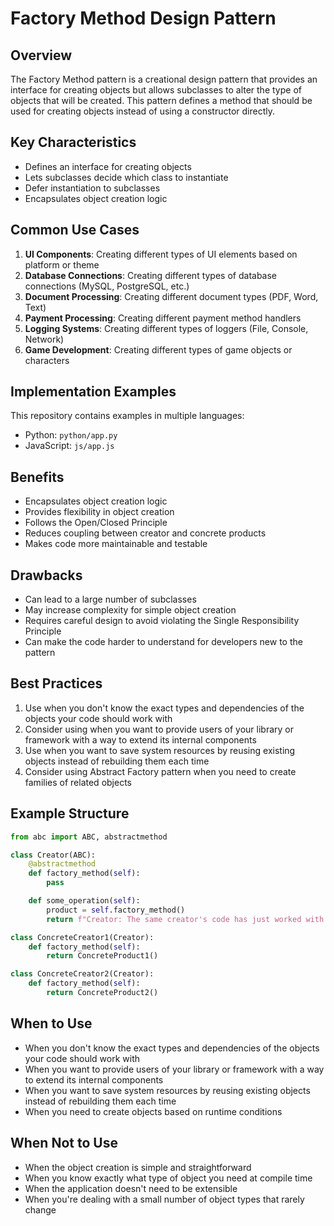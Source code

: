 # Factory Method Design Pattern

## Overview
The Factory Method pattern is a creational design pattern that provides an interface for creating objects but allows subclasses to alter the type of objects that will be created. This pattern defines a method that should be used for creating objects instead of using a constructor directly.

## Key Characteristics
- Defines an interface for creating objects
- Lets subclasses decide which class to instantiate
- Defer instantiation to subclasses
- Encapsulates object creation logic

## Common Use Cases
1. **UI Components**: Creating different types of UI elements based on platform or theme
2. **Database Connections**: Creating different types of database connections (MySQL, PostgreSQL, etc.)
3. **Document Processing**: Creating different document types (PDF, Word, Text)
4. **Payment Processing**: Creating different payment method handlers
5. **Logging Systems**: Creating different types of loggers (File, Console, Network)
6. **Game Development**: Creating different types of game objects or characters

## Implementation Examples
This repository contains examples in multiple languages:
- Python: `python/app.py`
- JavaScript: `js/app.js`

## Benefits
- Encapsulates object creation logic
- Provides flexibility in object creation
- Follows the Open/Closed Principle
- Reduces coupling between creator and concrete products
- Makes code more maintainable and testable

## Drawbacks
- Can lead to a large number of subclasses
- May increase complexity for simple object creation
- Requires careful design to avoid violating the Single Responsibility Principle
- Can make the code harder to understand for developers new to the pattern

## Best Practices
1. Use when you don't know the exact types and dependencies of the objects your code should work with
2. Consider using when you want to provide users of your library or framework with a way to extend its internal components
3. Use when you want to save system resources by reusing existing objects instead of rebuilding them each time
4. Consider using Abstract Factory pattern when you need to create families of related objects

## Example Structure
```python
from abc import ABC, abstractmethod

class Creator(ABC):
    @abstractmethod
    def factory_method(self):
        pass

    def some_operation(self):
        product = self.factory_method()
        return f"Creator: The same creator's code has just worked with {product.operation()}"

class ConcreteCreator1(Creator):
    def factory_method(self):
        return ConcreteProduct1()

class ConcreteCreator2(Creator):
    def factory_method(self):
        return ConcreteProduct2()
```

## When to Use
- When you don't know the exact types and dependencies of the objects your code should work with
- When you want to provide users of your library or framework with a way to extend its internal components
- When you want to save system resources by reusing existing objects instead of rebuilding them each time
- When you need to create objects based on runtime conditions

## When Not to Use
- When the object creation is simple and straightforward
- When you know exactly what type of object you need at compile time
- When the application doesn't need to be extensible
- When you're dealing with a small number of object types that rarely change 
